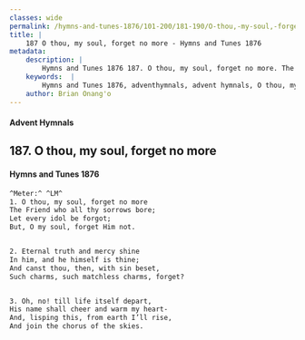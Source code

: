 ```yaml
---
classes: wide
permalink: /hymns-and-tunes-1876/101-200/181-190/O-thou,-my-soul,-forget-no-more/
title: |
    187 O thou, my soul, forget no more - Hymns and Tunes 1876
metadata:
    description: |
        Hymns and Tunes 1876 187. O thou, my soul, forget no more. The Friend who all thy sorrows bore; Let every idol be forgot; But, O my soul, forget Him not. 
    keywords:  |
        Hymns and Tunes 1876, adventhymnals, advent hymnals, O thou, my soul, forget no more, The Friend who all thy sorrows bore;, 
    author: Brian Onang'o
---
```


#### Advent Hymnals
## 187. O thou, my soul, forget no more
####  Hymns and Tunes 1876

```txt
^Meter:^ ^LM^
1. O thou, my soul, forget no more
The Friend who all thy sorrows bore;
Let every idol be forgot;
But, O my soul, forget Him not.


2. Eternal truth and mercy shine
In him, and he himself is thine;
And canst thou, then, with sin beset,
Such charms, such matchless charms, forget?


3. Oh, no! till life itself depart,
His name shall cheer and warm my heart-
And, lisping this, from earth I’ll rise,
And join the chorus of the skies.
```